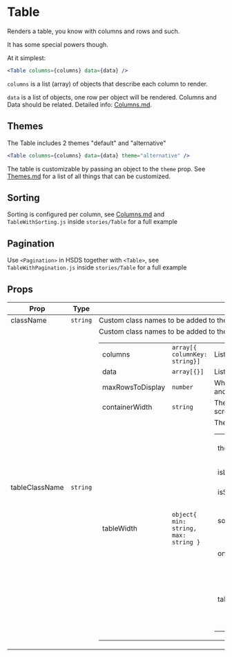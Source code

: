 # Table

Renders a table, you know with columns and rows and such.

It has some special powers though.

At it simplest:

```jsx
<Table columns={columns} data={data} />
```

`columns` is a list (array) of objects that describe each column to render.

`data` is a list of objects, one row per object will be rendered. Columns and Data should be related.
Detailed info: [Columns.md](/docs/Columns.md).

## Themes

The Table includes 2 themes "default" and "alternative"

```jsx
<Table columns={columns} data={data} theme="alternative" />
```

The table is customizable by passing an object to the `theme` prop. See [Themes.md](/docs/Themes.md) for a list of all things that can be customized.

## Sorting

Sorting is configured per column, see [Columns.md](/docs/Columns.md) and `TableWithSorting.js` inside `stories/Table` for a full example

## Pagination

Use `<Pagination>` in HSDS together with `<Table>`, see `TableWithPagination.js` inside `stories/Table` for a full example

## Props

| Prop             | Type                                         | Description                                                                                                      |
| ---------------- | -------------------------------------------- | ---------------------------------------------------------------------------------------------------------------- |
| className        | `string`                                     | Custom class names to be added to the component top level element.                                               |
| tableClassName   | `string`                                     | Custom class names to be added to the <table> element.                                                           |
| columns          | `array[{ columnKey: string}]`                | List of columns, see [Columns.md](/src/components/Table/docs/Columns.md)                                         |
| data             | `array[{}]`                                  | List of Rows, which are objects, see [Columns.md](/src/components/Table/docs/Columns.md)                         |  |
| maxRowsToDisplay | `number`                                     | When provided the Table will olnly show this number of rows and and expander to see the rest                     |
| containerWidth   | `string`                                     | The table wrapper width (if `tableWidth` is larger, the component scrolls horizontally)                          |
| tableWidth       | `object{ min: string, max: string }`         | The <table> width                                                                                                |
| theme            | `object`                                     | An object to customize the visual appearance of the table. See [Themes.md](/src/components/Table/docs/Themes.md) |
| isLoading        | `boolean`                                    | Adds the 'is-loading' class to the component                                                                     |
| isScrollLocked   | `boolean`                                    | Whether to use `ScrollLock` with `direction="x"` on the Table.                                                   |
| sortedInfo       | `object{ columnKey: string, order: string }` | When sortable, indicates which column tha table is sorted by, and in which order (ascending or descending)       |
| onRowClick       | `function`                                   | Callback function when a row is clicked. Arguments are the event and the row clicked.                            |
| tableRef         | `function`                                   | Retrieves the <table> node.                                                                                      |
| wrapperRef       | `function`                                   | Retrieves the table wrapper node.                                                                                |

